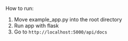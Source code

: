 How to run:

1. Move example_app.py into the root directory
2. Run app with flask
3. Go to `http://localhost:5000/api/docs`